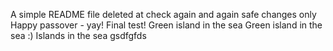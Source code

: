 A simple README file
deleted at
check again
and again
safe changes only
Happy passover - yay!
Final test!
Green island in the sea
Green island in the sea :)
Islands in the sea
gsdfgfds
